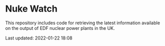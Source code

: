 # Nuke Watch

This repository includes code for retrieving the latest information available on the output of EDF nuclear power plants in the UK.

Last updated: 2022-01-22 18:08